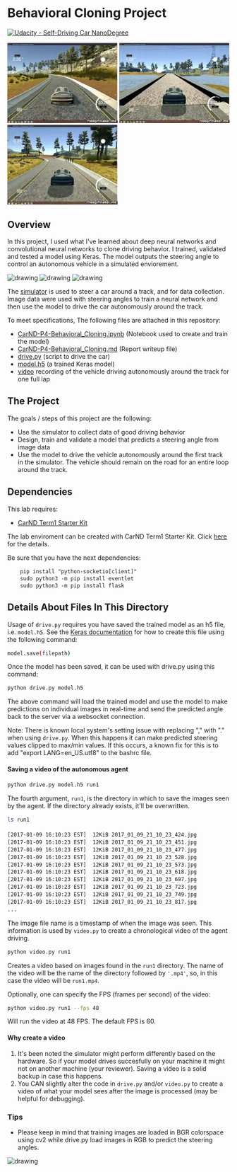 <!-- https://review.udacity.com/#!/rubrics/432/view -->

# Behavioral Cloning Project
[![Udacity - Self-Driving Car NanoDegree](https://s3.amazonaws.com/udacity-sdc/github/shield-carnd.svg)](http://www.udacity.com/drive)


<img src="writeup_files/stage_1(1).gif" alt="drawing" width="250"/>
<img src="writeup_files/stage_1(2).gif" alt="drawing" width="250"/>
<img src="writeup_files/stage_1(3).gif" alt="drawing" width="250"/>

## Overview

In this project, I used what I've learned about deep neural networks and convolutional neural networks to clone driving behavior. I trained, validated and tested a model using Keras. The model outputs the steering angle to control an autonomous vehicle in a simulated enviorement.

<img src="writeup_files/stage_1_03312019_img_l.gif" alt="drawing" width="250"/>
<img src="writeup_files/stage_1_03312019_img_c.gif" alt="drawing" width="250"/>
<img src="writeup_files/stage_1_03312019_img_r.gif" alt="drawing" width="250"/>

The [simulator](https://github.com/udacity/self-driving-car-sim) is used to steer a car around a track, and for data collection. Image data were used with steering angles to train a neural network and then use the model to drive the car autonomously around the track.

To meet specifications, The following files are attached in this repository: 
* [CarND-P4-Behavioral_Cloning.ipynb](https://github.com/JohnBetaCode/CarND-P4-Behavioral_Cloning/blob/master/CarND-P4-Behavioral_Cloning.ipynb) (Notebook used to create and train the model)
* [CarND-P4-Behavioral_Cloning.md](https://github.com/JohnBetaCode/CarND-P4-Behavioral_Cloning/blob/master/CarND-P4-Behavioral_Cloning.md) (Report writeup file)
* [drive.py](https://github.com/JohnBetaCode/CarND-P4-Behavioral_Cloning/blob/master/drive.py) (script to drive the car)
* [model.h5](https://github.com/JohnBetaCode/CarND-P4-Behavioral_Cloning/blob/master/model/behavioral_model.h5) (a trained Keras model)
* [video]() recording of the vehicle driving autonomously around the track for one full lap

## The Project

The goals / steps of this project are the following:
* Use the simulator to collect data of good driving behavior 
* Design, train and validate a model that predicts a steering angle from image data
* Use the model to drive the vehicle autonomously around the first track in the simulator. The vehicle should remain on the road for an entire loop around the track.

## Dependencies

This lab requires:

* [CarND Term1 Starter Kit](https://github.com/udacity/CarND-Term1-Starter-Kit)

The lab enviroment can be created with CarND Term1 Starter Kit. Click [here](https://github.com/udacity/CarND-Term1-Starter-Kit/blob/master/README.md) for the details.

Be sure that you have the next dependencies:

        pip install "python-socketio[client]"  
        sudo python3 -m pip install eventlet  
        sudo python3 -m pip install flask  

## Details About Files In This Directory

Usage of `drive.py` requires you have saved the trained model as an h5 file, i.e. `model.h5`. See the [Keras documentation](https://keras.io/getting-started/faq/#how-can-i-save-a-keras-model) for how to create this file using the following command:

```sh
model.save(filepath)
```

Once the model has been saved, it can be used with drive.py using this command:

```sh
python drive.py model.h5
```

The above command will load the trained model and use the model to make predictions on individual images in real-time and send the predicted angle back to the server via a websocket connection.

Note: There is known local system's setting issue with replacing "," with "." when using `drive.py`. When this happens it can make predicted steering values clipped to max/min values. If this occurs, a known fix for this is to add "export LANG=en_US.utf8" to the bashrc file.

#### Saving a video of the autonomous agent

```sh
python drive.py model.h5 run1
```

The fourth argument, `run1`, is the directory in which to save the images seen by the agent. If the directory already exists, it'll be overwritten.

```sh
ls run1

[2017-01-09 16:10:23 EST]  12KiB 2017_01_09_21_10_23_424.jpg
[2017-01-09 16:10:23 EST]  12KiB 2017_01_09_21_10_23_451.jpg
[2017-01-09 16:10:23 EST]  12KiB 2017_01_09_21_10_23_477.jpg
[2017-01-09 16:10:23 EST]  12KiB 2017_01_09_21_10_23_528.jpg
[2017-01-09 16:10:23 EST]  12KiB 2017_01_09_21_10_23_573.jpg
[2017-01-09 16:10:23 EST]  12KiB 2017_01_09_21_10_23_618.jpg
[2017-01-09 16:10:23 EST]  12KiB 2017_01_09_21_10_23_697.jpg
[2017-01-09 16:10:23 EST]  12KiB 2017_01_09_21_10_23_723.jpg
[2017-01-09 16:10:23 EST]  12KiB 2017_01_09_21_10_23_749.jpg
[2017-01-09 16:10:23 EST]  12KiB 2017_01_09_21_10_23_817.jpg
...
```

The image file name is a timestamp of when the image was seen. This information is used by `video.py` to create a chronological video of the agent driving.

```sh
python video.py run1
```

Creates a video based on images found in the `run1` directory. The name of the video will be the name of the directory followed by `'.mp4'`, so, in this case the video will be `run1.mp4`.

Optionally, one can specify the FPS (frames per second) of the video:

```sh
python video.py run1 --fps 48
```

Will run the video at 48 FPS. The default FPS is 60.

#### Why create a video

1. It's been noted the simulator might perform differently based on the hardware. So if your model drives succesfully on your machine it might not on another machine (your reviewer). Saving a video is a solid backup in case this happens.
2. You CAN slightly alter the code in `drive.py` and/or `video.py` to create a video of what your model sees after the image is processed (may be helpful for debugging).

### Tips
- Please keep in mind that training images are loaded in BGR colorspace using cv2 while drive.py load images in RGB to predict the steering angles.

<img src="https://media1.giphy.com/media/3o84TWuA1LQ17yYeK4/giphy.gif" alt="drawing" width="500"/> 
